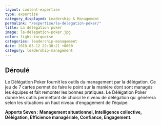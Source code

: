 ```yaml
---
layout: content-expertise
type: expertise
category_displayed: Leadership & Management
permalink: "/expertise/la-delegation-poker/"
title: La délégation poker
image: la-delegation-poker.jpg
color: light-turquoise
categories: leadership-management
date: 2018-03-12 22:30:21 +0000
category: leadership-management
---
```


## Déroulé

Le Délégation Poker fournit les outils du management par la délégation. Ce jeu de 7 cartes permet de faire le point sur la manière dont sont managés les équipes et fait remonter les bonnes pratiques. Le Délégation Poker donne les outils permettant de choisir le niveau de délégation qui générera selon les situations un haut niveau d’engagement de l’équipe.

**Apports Seven : Management situationnel, Intelligence collective, Délégation, Efficience managériale, Confiance, Engagement.**

